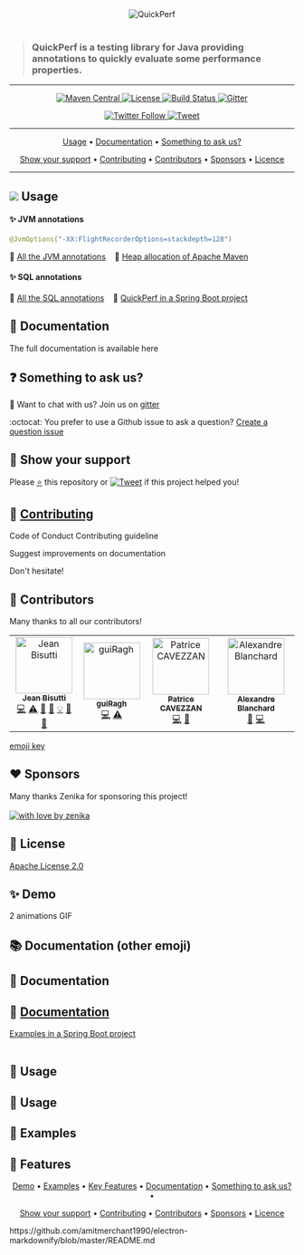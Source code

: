 <div align="center">
<img src="https://pbs.twimg.com/profile_banners/926219963333038086/1518645789" alt="QuickPerf"/>
</div><br>

<div align="left">
<blockquote>
<p><h3>QuickPerf is a testing library for Java providing annotations to quickly evaluate some performance properties.</h3></p>
</blockquote>
</div>

---

<p align="center">
  <a href="https://search.maven.org/search?q=org.quickperf">
    <img src="https://maven-badges.herokuapp.com/maven-central/org.quickperf/quick-perf/badge.svg"
         alt="Maven Central">
  </a>
  <a href="https://github.com/quick-perf/quickperf/blob/master/LICENSE.txt">
    <img src="https://img.shields.io/badge/license-Apache2-blue.svg"
         alt = "License">
  </a>  
  <a href="https://travis-ci.com/quick-perf/quickperf">
    <img src="https://travis-ci.com/quick-perf/quickperf.svg?branch=master"
         alt = "Build Status">
  </a>
  <a href="https://gitter.im/quickperf">
      <img src="https://img.shields.io/gitter/room/quick-perf/quickperf?color=orange"
           alt = "Gitter">
    </a>
</p>

<p align="center">
  <a href="https://twitter.com/quickperf">
    <img src="https://img.shields.io/twitter/follow/QuickPerf.svg?label=Follow%20%40QuickPerf&style=social"
         alt = "Twitter Follow">
  </a>
  <a href="https://twitter.com/intent/tweet?text=You%20can%20use%20%40QuickPerf%20to%20quickly%20evaluate%20some%20Java%20performance%20properties%0Ahttps%3A%2F%2Fgithub.com%2Fquick-perf%2Fquickperf%0A">
    <img src="https://img.shields.io/twitter/url/http/shields.io.svg?style=social&label=Tweet%20to%20support%20QuickPerf"
         alt = "Tweet">
  </a>

</p>

---

<p align="center">
  <a href="#Usage">Usage</a> •
  <a href="#doc">Documentation</a> •
  <a href="#Something-to-ask-us?">Something to ask us?</a>
</p>
<p align="center">
  <a href="#Show-your-support">Show your support</a> •
  <a href="#Contributing">Contributing</a> •
  <a href="#Contributors">Contributors</a> •
  <a href="#Sponsors">Sponsors</a> •
  <a href="#Licence">Licence</a>
</p>

---

## ![](https://github.com/quick-perf/doc/blob/master/doc/images/quickperf-icone.ico) Usage
#### ✨ JVM annotations

```java
@JvmOptions("-XX:FlightRecorderOptions=stackdepth=128")
```
📙 [All the JVM annotations](https://github.com/quick-perf/doc/wiki/JVM-annotations) &nbsp;&nbsp; :mag_right: [Heap allocation of Apache Maven](https://github.com/quick-perf/maven-test-bench)

#### ✨ **SQL annotations**

📙 [All the SQL annotations](https://github.com/quick-perf/doc/wiki/SQL-annotations) &nbsp;&nbsp; :mag_right: [QuickPerf in a Spring Boot project](https://github.com/quick-perf/springboot-junit4-examples)

<h2> <div id="doc">📙 Documentation</div></h2>
The full documentation is available here

## ❓ Something to ask us?
💬 Want to chat with us? Join us on [gitter](https://gitter.im/quickperf)

:octocat: You prefer to use a Github issue to ask a question? [Create a question issue](https://github.com/quick-perf/quickperf/issues/new?assignees=&labels=question&template=question.md&title=)

## 🙏 Show your support
Please <a href="https://github.com/quick-perf/quickperf/stargazers">⭐</a> this repository or [![Tweet](https://img.shields.io/twitter/url/http/shields.io.svg?style=social&label=Tweet%20to%20support%20QuickPerf)](https://twitter.com/intent/tweet?text=You%20can%20use%20%40QuickPerf%20to%20quickly%20evaluate%20some%20Java%20performance%20properties%0Ahttps%3A%2F%2Fgithub.com%2Fquick-perf%2Fquickperf%0A)  if this project helped you!

## 🤝 [Contributing](/CONTRIBUTING.md)
Code of Conduct
Contributing guideline

Suggest improvements on documentation

Don't hesitate!

## 👏 Contributors 

Many thanks to all our contributors! 

<table>
    <tr>
        <td align="center">
            <a href="https://github.com/jeanbisutti">
                <img src="https://avatars1.githubusercontent.com/u/14811066?v=4" width="100px;"  alt="Jean Bisutti"/>
                <br/>
                <sub><b>Jean Bisutti</b></sub>
            </a>
            <br/>
            <a href="https://github.com/quick-perf/quickperf/commits?author=jeanbisutti" title="Code">💻</a>
            <a href="https://github.com/quick-perf/quickperf/commits?author=jeanbisutti" title="Tests">⚠</a>
            <a href="https://github.com/quick-perf/quickperf/commits?author=jeanbisutti" title="Documentation">📖</a>
            <a href="https://github.com/quick-perf/quickperf/commits?author=jeanbisutti" title="Design">🎨</a>
            <a href="https://github.com/quick-perf/quickperf/commits?author=jeanbisutti" title="Examples">💡</a>
            <a href="https://github.com/quick-perf/quickperf/commits?author=jeanbisutti" title="Reviewed Pull Requests">👀</a>
            <a href="https://github.com/quick-perf/quickperf/commits?author=jeanbisutti" title="Talks">📢</a>
        <td align="center">
            <a href="https://github.com/guiRagh">
                <img src="https://avatars2.githubusercontent.com/u/47635364?v=4" width="100px;" alt="guiRagh"/>
                <br/>
                <sub><b>guiRagh</b></sub>
            </a>
            <br/>
            <a href="https://github.com/quick-perf/quickperf/commits?author=guiRagh" title="Code">💻</a> 
            <a href="https://github.com/quick-perf/quickperf/commits?author=guiRagh" title="Tests">⚠</a>
        </td>
        <td align="center">
            <a href="https://github.com/pcavezzan">
                <img src="https://avatars2.githubusercontent.com/u/3405916?v=4" width="100px;" alt="Patrice CAVEZZAN"/>
                <br/>
                <sub><b>Patrice CAVEZZAN</b></sub>
            </a>
            <br/>
            <a href="https://github.com/quick-perf/quickperf/commits?author=pcavezzan" title="Code">💻</a>
            <a href="https://github.com/quick-perf/quickperf/commits?author=pcavezzan" title="Documentation">📖</a>
        </td>
        <td align="center">
            <a href="https://github.com/ablanchard">
                <img src="https://avatars1.githubusercontent.com/u/6951980?v=4" width="100px;"  alt="Alexandre Blanchard"/>
                <br/>
                <sub><b>Alexandre Blanchard</b></sub>
            </a>
            <br/>
            <a href="https://github.com/quick-perf/quickperf/commits?author=ablanchard" title="Bug reports">🐛</a>
            <a href="https://github.com/quick-perf/quickperf/commits?author=ablanchard" title="Code">💻</a>
        </td>
    </tr>
</table>
<a href = "https://allcontributors.org/docs/en/emoji-key">emoji key</a>

## ❤ Sponsors

Many thanks Zenika for sponsoring this project! <br><br>
[![with love by zenika](https://img.shields.io/badge/With%20%E2%9D%A4%EF%B8%8F%20by-Zenika-b51432.svg)](https://oss.zenika.com)

## 📜 License
[Apache License 2.0](/LICENSE.txt)


## ✨ Demo

2 animations GIF


## :books: Documentation (other emoji)

## 📖 Documentation

## 📙 [Documentation](https://github.com/quick-perf/doc/wiki/QuickPerf)
[Examples in a Spring Boot project](https://github.com/quick-perf/springboot-junit4-examples)
<br><br>
## 🚀 Usage

## 🔨 Usage

## 🐾 Examples

## 🎨 Features



<p align="center">
  <a href="#Demo">Demo</a> •
  <a href="#Examples">Examples</a> •
  <a href="#Key-features">Key Features</a> •
  <a href="#Documentation">Documentation</a> •
  <a href="#Something-to-ask-us?">Something to ask us?</a> •
</p>
<p align="center">
  <a href="#Show-your-support">Show your support</a> •
  <a href="#Contributing">Contributing</a> •
  <a href="#Contributors">Contributors</a> •
  <a href="#Sponsors">Sponsors</a> •
  <a href="#Licence">Licence</a>
</p>
https://github.com/amitmerchant1990/electron-markdownify/blob/master/README.md
